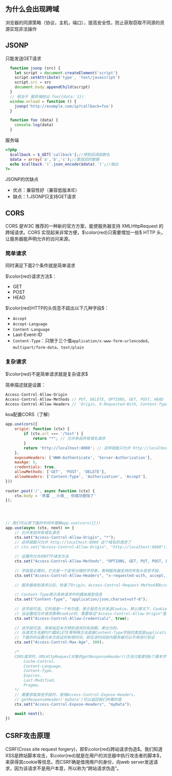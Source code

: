 ## 为什么会出现跨域
浏览器的同源策略（协议，主机，端口），提高安全性，防止获取窃取不同源的资源实现非法操作

## JSONP
只能发送GET请求
```js
  function jsonp (src) {
    let script = document.createElement('script')
    script.setAttribute('type', 'text/javascript')
    script.src = src
    document.body.appendChild(script)
  }
  // 相当于 服务端给出 foo({data: 1})
  window.onload = function () {
    jsonp('http://example.com/ip?callback=foo')
  }

  function foo (data) {
    console.log(data)
  }
```

服务端
```php
<?php
  $callback = $_GET['callback'];//得到回调函数名
  $data = array('a','b','c');//要返回的数据
  echo $callback.'('.json_encode($data).')';//输出
?>
```

JSONP的优缺点  
* 优点：兼容性好（兼容低版本IE）  
* 缺点：1.JSONP只支持GET请求

## CORS
CORS 是W3C 推荐的一种新的官方方案，能使服务器支持 XMLHttpRequest 的跨域请求。CORS 实现起来非常方便，$\color{red}只需要增加一些$ HTTP 头，让服务器能声明允许的访问来源。

### 简单请求

同时满足下面2个条件就是简单请求

$\color{red}请求方法$：
* GET
* POST
* HEAD

$\color{red}HTTP的头信息不超出以下几种字段$：

* ```Accept```
* ```Accept-Language```
* ```Content-Language```
* Last-Event-ID
* ```Content-Type```：只限于三个值```application/x-www-form-urlencoded```、```multipart/form-data```、```text/plain```


### 复杂请求
$\color{red}不是简单请求就是复杂请求$

简单描述就是设置：
```js
Access-Control-Allow-Origin
Access-Control-Allow-Methods // PUT, DELETE, OPTIONS, GET, POST, HEAD
Access-Control-Allow-Headers // 'Origin, X-Requested-With, Content-Type, Accept, Authorization, Access-Control-Allow-Credentials'
```


koa配置CORS（了解）

```js
app.use(cors({
    origin: function (ctx) {
        if (ctx.url === '/test') {
            return "*"; // 允许来自所有域名请求
        }
        return 'http://localhost:8080'; // 这样就能只允许 http://localhost:8080 这个域名的请求了
    },
    exposeHeaders: ['WWW-Authenticate', 'Server-Authorization'],
    maxAge: 5,
    credentials: true,
    allowMethods: ['GET', 'POST', 'DELETE'],
    allowHeaders: ['Content-Type', 'Authorization', 'Accept'],
}))
 
router.post('/', async function (ctx) {
    ctx.body = '恭喜 __小简__ 你成功登陆了'
});




// 我们可以用下面的中间件理解app.use(cors({}))
app.use(async (ctx, next) => {
    // 允许来自所有域名请求
    ctx.set("Access-Control-Allow-Origin", "*");
    // 这样就能只允许 http://localhost:8080 这个域名的请求了
    // ctx.set("Access-Control-Allow-Origin", "http://localhost:8080");
 
    // 设置所允许的HTTP请求方法
    ctx.set("Access-Control-Allow-Methods", "OPTIONS, GET, PUT, POST, DELETE");
 
    // 字段是必需的。它也是一个逗号分隔的字符串，表明服务器支持的所有头信息字段.
    ctx.set("Access-Control-Allow-Headers", "x-requested-with, accept, origin, content-type");
 
    // 服务器收到请求以后，检查了Origin、Access-Control-Request-Method和Access-Control-Request-Headers字段以后，确认允许跨源请求，就可以做出回应。
 
    // Content-Type表示具体请求中的媒体类型信息
    ctx.set("Content-Type", "application/json;charset=utf-8");
 
    // 该字段可选。它的值是一个布尔值，表示是否允许发送Cookie。默认情况下，Cookie不包括在CORS请求之中。
    // 当设置成允许请求携带cookie时，需要保证"Access-Control-Allow-Origin"是服务器有的域名，而不能是"*";
    ctx.set("Access-Control-Allow-Credentials", true);
 
    // 该字段可选，用来指定本次预检请求的有效期，单位为秒。
    // 当请求方法是PUT或DELETE等特殊方法或者Content-Type字段的类型是application/json时，服务器会提前发送一次请求进行验证
    // 下面的的设置只本次验证的有效时间，即在该时间段内服务端可以不用进行验证
    ctx.set("Access-Control-Max-Age", 300);
 
    /*
    CORS请求时，XMLHttpRequest对象的getResponseHeader()方法只能拿到6个基本字段：
        Cache-Control、
        Content-Language、
        Content-Type、
        Expires、
        Last-Modified、
        Pragma。
    */
    // 需要获取其他字段时，使用Access-Control-Expose-Headers，
    // getResponseHeader('myData')可以返回我们所需的值
    ctx.set("Access-Control-Expose-Headers", "myData");
 
    await next();
})
```

## CSRF攻击原理
CSRF(Cross site request forgery)，即$\color{red}跨站请求伪造$。我们知道XSS是跨站脚本攻击，$\color{red}就是在用户的浏览器中执行攻击者的脚本$，来获得其cookie等信息。而CSRF确是借用用户的身份，向web server发送请求，因为该请求不是用户本意，所以称为“跨站请求伪造”。
